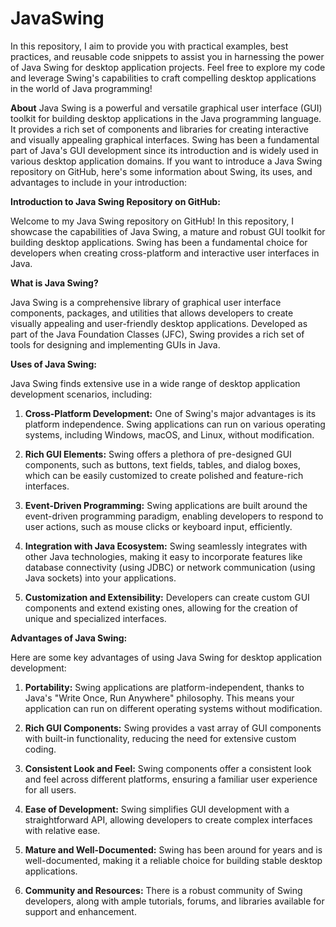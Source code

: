 # JavaSwing
In this repository, I aim to provide you with practical examples, best practices, and reusable code snippets to assist you in harnessing the power of Java Swing for desktop application projects. 
Feel free to explore my code and leverage Swing's capabilities to craft compelling desktop applications in the world of Java programming!

**About**
Java Swing is a powerful and versatile graphical user interface (GUI) toolkit for building desktop applications in the Java programming language. It provides a rich set of components and libraries for creating interactive and visually appealing graphical interfaces. Swing has been a fundamental part of Java's GUI development since its introduction and is widely used in various desktop application domains. If you want to introduce a Java Swing repository on GitHub, here's some information about Swing, its uses, and advantages to include in your introduction:

**Introduction to Java Swing Repository on GitHub:**

Welcome to my Java Swing repository on GitHub! In this repository, I showcase the capabilities of Java Swing, a mature and robust GUI toolkit for building desktop applications. Swing has been a fundamental choice for developers when creating cross-platform and interactive user interfaces in Java.

**What is Java Swing?**

Java Swing is a comprehensive library of graphical user interface components, packages, and utilities that allows developers to create visually appealing and user-friendly desktop applications. Developed as part of the Java Foundation Classes (JFC), Swing provides a rich set of tools for designing and implementing GUIs in Java.

**Uses of Java Swing:**

Java Swing finds extensive use in a wide range of desktop application development scenarios, including:

1. **Cross-Platform Development:** One of Swing's major advantages is its platform independence. Swing applications can run on various operating systems, including Windows, macOS, and Linux, without modification.

2. **Rich GUI Elements:** Swing offers a plethora of pre-designed GUI components, such as buttons, text fields, tables, and dialog boxes, which can be easily customized to create polished and feature-rich interfaces.

3. **Event-Driven Programming:** Swing applications are built around the event-driven programming paradigm, enabling developers to respond to user actions, such as mouse clicks or keyboard input, efficiently.

4. **Integration with Java Ecosystem:** Swing seamlessly integrates with other Java technologies, making it easy to incorporate features like database connectivity (using JDBC) or network communication (using Java sockets) into your applications.

5. **Customization and Extensibility:** Developers can create custom GUI components and extend existing ones, allowing for the creation of unique and specialized interfaces.

**Advantages of Java Swing:**

Here are some key advantages of using Java Swing for desktop application development:

1. **Portability:** Swing applications are platform-independent, thanks to Java's "Write Once, Run Anywhere" philosophy. This means your application can run on different operating systems without modification.

2. **Rich GUI Components:** Swing provides a vast array of GUI components with built-in functionality, reducing the need for extensive custom coding.

3. **Consistent Look and Feel:** Swing components offer a consistent look and feel across different platforms, ensuring a familiar user experience for all users.

4. **Ease of Development:** Swing simplifies GUI development with a straightforward API, allowing developers to create complex interfaces with relative ease.

5. **Mature and Well-Documented:** Swing has been around for years and is well-documented, making it a reliable choice for building stable desktop applications.

6. **Community and Resources:** There is a robust community of Swing developers, along with ample tutorials, forums, and libraries available for support and enhancement.
